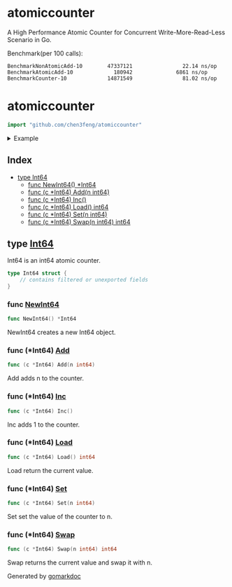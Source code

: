 # atomiccounter

A High Performance Atomic Counter for Concurrent Write-More-Read-Less Scenario in Go.

Benchmark(per 100 calls):

```console
BenchmarkNonAtomicAdd-10        47337121                22.14 ns/op
BenchmarkAtomicAdd-10             180942              6861 ns/op
BenchmarkCounter-10             14871549                81.02 ns/op
```

<!-- gomarkdoc:embed:start -->

<!-- Code generated by gomarkdoc. DO NOT EDIT -->

# atomiccounter

```go
import "github.com/chen3feng/atomiccounter"
```

<details><summary>Example</summary>
<p>

```go
package main

import (
	"fmt"
	"github.com/chen3feng/atomiccounter"
	"sync"
)

func main() {
	counter := atomiccounter.NewInt64()
	var wg sync.WaitGroup
	for i := 0; i < 100; i++ {
		wg.Add(1)
		go func() {
			counter.Inc()
			wg.Done()
		}()

	}
	wg.Wait()
	fmt.Println(counter.Load())
	counter.Set(0)
	fmt.Println(counter.Load())
}
```

#### Output

```
100
0
```

</p>
</details>

## Index

- [type Int64](<#type-int64>)
  - [func NewInt64() *Int64](<#func-newint64>)
  - [func (c *Int64) Add(n int64)](<#func-int64-add>)
  - [func (c *Int64) Inc()](<#func-int64-inc>)
  - [func (c *Int64) Load() int64](<#func-int64-load>)
  - [func (c *Int64) Set(n int64)](<#func-int64-set>)
  - [func (c *Int64) Swap(n int64) int64](<#func-int64-swap>)


## type [Int64](<https://github.com/chen3feng/atomiccounter/blob/master/int64.go#L12-L15>)

Int64 is an int64 atomic counter.

```go
type Int64 struct {
    // contains filtered or unexported fields
}
```

### func [NewInt64](<https://github.com/chen3feng/atomiccounter/blob/master/int64.go#L22>)

```go
func NewInt64() *Int64
```

NewInt64 creates a new Int64 object.

### func \(\*Int64\) [Add](<https://github.com/chen3feng/atomiccounter/blob/master/int64.go#L27>)

```go
func (c *Int64) Add(n int64)
```

Add adds n to the counter.

### func \(\*Int64\) [Inc](<https://github.com/chen3feng/atomiccounter/blob/master/int64.go#L33>)

```go
func (c *Int64) Inc()
```

Inc adds 1 to the counter.

### func \(\*Int64\) [Load](<https://github.com/chen3feng/atomiccounter/blob/master/int64.go#L43>)

```go
func (c *Int64) Load() int64
```

Load return the current value.

### func \(\*Int64\) [Set](<https://github.com/chen3feng/atomiccounter/blob/master/int64.go#L38>)

```go
func (c *Int64) Set(n int64)
```

Set set the value of the counter to n.

### func \(\*Int64\) [Swap](<https://github.com/chen3feng/atomiccounter/blob/master/int64.go#L52>)

```go
func (c *Int64) Swap(n int64) int64
```

Swap returns the current value and swap it with n.



Generated by [gomarkdoc](<https://github.com/princjef/gomarkdoc>)


<!-- gomarkdoc:embed:end -->
